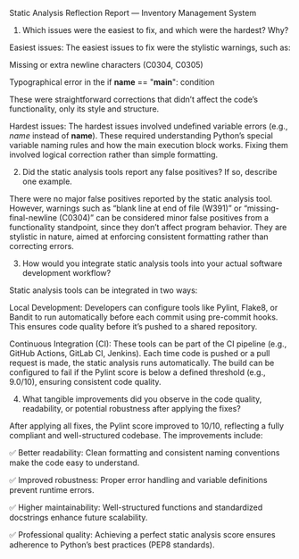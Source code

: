 Static Analysis Reflection Report — Inventory Management System
1. Which issues were the easiest to fix, and which were the hardest? Why?

Easiest issues:
The easiest issues to fix were the stylistic warnings, such as:

Missing or extra newline characters (C0304, C0305)

Typographical error in the if __name__ == "__main__": condition

These were straightforward corrections that didn’t affect the code’s functionality, only its style and structure.

Hardest issues:
The hardest issues involved undefined variable errors (e.g., _name_ instead of __name__).
These required understanding Python’s special variable naming rules and how the main execution block works. Fixing them involved logical correction rather than simple formatting.

2. Did the static analysis tools report any false positives? If so, describe one example.

There were no major false positives reported by the static analysis tool.
However, warnings such as “blank line at end of file (W391)” or “missing-final-newline (C0304)” can be considered minor false positives from a functionality standpoint, since they don’t affect program behavior.
They are stylistic in nature, aimed at enforcing consistent formatting rather than correcting errors.

3. How would you integrate static analysis tools into your actual software development workflow?

Static analysis tools can be integrated in two ways:

Local Development:
Developers can configure tools like Pylint, Flake8, or Bandit to run automatically before each commit using pre-commit hooks.
This ensures code quality before it’s pushed to a shared repository.

Continuous Integration (CI):
These tools can be part of the CI pipeline (e.g., GitHub Actions, GitLab CI, Jenkins).
Each time code is pushed or a pull request is made, the static analysis runs automatically.
The build can be configured to fail if the Pylint score is below a defined threshold (e.g., 9.0/10), ensuring consistent code quality.

4. What tangible improvements did you observe in the code quality, readability, or potential robustness after applying the fixes?

After applying all fixes, the Pylint score improved to 10/10, reflecting a fully compliant and well-structured codebase.
The improvements include:

✅ Better readability: Clean formatting and consistent naming conventions make the code easy to understand.

✅ Improved robustness: Proper error handling and variable definitions prevent runtime errors.

✅ Higher maintainability: Well-structured functions and standardized docstrings enhance future scalability.

✅ Professional quality: Achieving a perfect static analysis score ensures adherence to Python’s best practices (PEP8 standards).